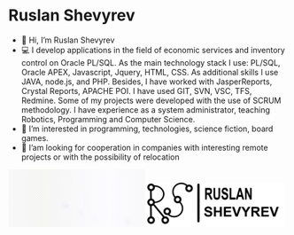# Ruslan Shevyrev

- :wave: Hi, I’m Ruslan Shevyrev
- :computer: I develop applications in the field of economic services and inventory control on Oracle PL/SQL. As the main technology stack I use: PL/SQL, Oracle APEX, Javascript, Jquery, HTML, CSS. As additional skills I use JAVA, node.js, and PHP. Besides, I have worked with JasperReports, Crystal Reports, APACHE POI. I have used GIT, SVN, VSC, TFS, Redmine. Some of my projects were developed with the use of SCRUM methodology. I have experience as a system administrator, teaching Robotics, Programming and Computer Science.
- :book: I’m interested in programming, technologies, science fiction, board games.
- :eyes: I’am looking for cooperation in companies with interesting remote projects or with the possibility of relocation

<p align="left">
  <img src="/logoRS/logo_mini.gif" width="49%" title="logo">
  <img src="/logoRS/logoRS_FULL.png" width="49%" title="RuslanShevyrev" >
</p>
